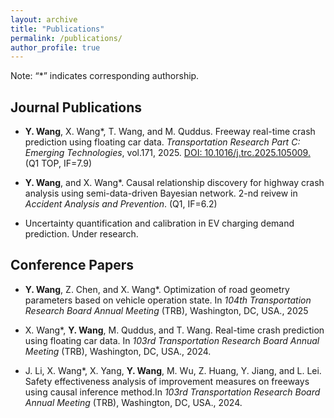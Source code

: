 ```yaml
---
layout: archive
title: "Publications"
permalink: /publications/
author_profile: true
---
```


Note: “*” indicates corresponding authorship.

## Journal Publications

* **Y. Wang**, X. Wang*, T. Wang, and M. Quddus. Freeway real-time crash prediction using floating car data. <i>Transportation Research Part C: Emerging Technologies</i>, vol.171, 2025. [DOI: 10.1016/j.trc.2025.105009.](https://doi.org/10.1016/j.trc.2025.105009) (Q1 TOP, IF=7.9)

* **Y. Wang**, and X. Wang*. Causal relationship discovery for highway crash analysis using semi-data-driven Bayesian network. 2-nd reivew in <i>Accident Analysis and Prevention</i>. (Q1, IF=6.2)

* Uncertainty quantification and calibration in EV charging demand prediction. Under research.

## Conference Papers

* **Y. Wang**, Z. Chen, and X. Wang*. Optimization of road geometry parameters based on vehicle operation state. In <i>104th Transportation Research Board Annual Meeting </i>(TRB), Washington, DC, USA., 2025

* X. Wang*, **Y. Wang**, M. Quddus, and T. Wang. Real-time crash prediction using floating car data. In <i> 103rd Transportation Research Board Annual Meeting </i>(TRB), Washington, DC, USA., 2024.

* J. Li, X. Wang*, X. Yang, **Y. Wang**, M. Wu, Z. Huang, Y. Jiang, and L. Lei. Safety effectiveness analysis of improvement measures on freeways using causal inference method.In <i> 103rd Transportation Research Board Annual Meeting </i>(TRB), Washington, DC, USA., 2024.

